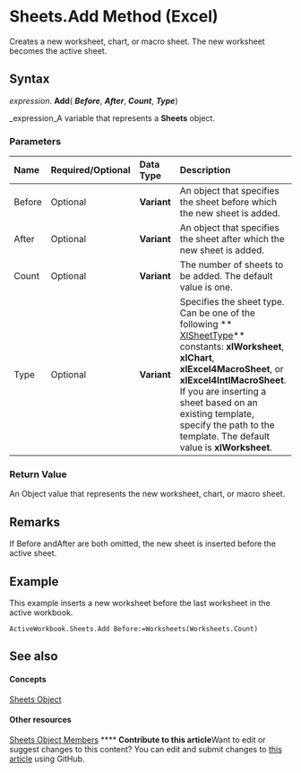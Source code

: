 
# Sheets.Add Method (Excel)

Creates a new worksheet, chart, or macro sheet. The new worksheet becomes the active sheet.


## Syntax

 _expression_. **Add**( **_Before_**,  **_After_**,  **_Count_**,  **_Type_**)

 _expression_A variable that represents a  **Sheets** object.


### Parameters



|**Name**|**Required/Optional**|**Data Type**|**Description**|
|:-----|:-----|:-----|:-----|
|Before|Optional| **Variant**|An object that specifies the sheet before which the new sheet is added.|
|After|Optional| **Variant**|An object that specifies the sheet after which the new sheet is added.|
|Count|Optional| **Variant**|The number of sheets to be added. The default value is one.|
|Type|Optional| **Variant**|Specifies the sheet type. Can be one of the following  ** [XlSheetType](c2d0d462-e632-2160-8eb4-a5023875f858.md)** constants: **xlWorksheet**,  **xlChart**,  **xlExcel4MacroSheet**, or  **xlExcel4IntlMacroSheet**. If you are inserting a sheet based on an existing template, specify the path to the template. The default value is  **xlWorksheet**.|

### Return Value

An Object value that represents the new worksheet, chart, or macro sheet.


## Remarks

If Before andAfter are both omitted, the new sheet is inserted before the active sheet.


## Example

This example inserts a new worksheet before the last worksheet in the active workbook.


```
ActiveWorkbook.Sheets.Add Before:=Worksheets(Worksheets.Count)
```


## See also


#### Concepts


 [Sheets Object](048fd93c-bc27-4b58-358f-56fcee1710f8.md)
#### Other resources


 [Sheets Object Members](d630d25c-25cc-c866-a3d3-708246dc8b83.md)
****   **Contribute to this article**Want to edit or suggest changes to this content? You can edit and submit changes to  [this article](https://github.com/jhershey00/VBA_Excel_Test/OpenXMLCon/articles/db5de750-fd09-2b18-c52b-98d88eeb0ffc.md) using GitHub.

